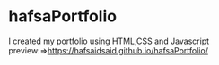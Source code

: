 # hafsaPortfolio
I created my portfolio using HTML,CSS and Javascript preview:=>https://hafsaidsaid.github.io/hafsaPortfolio/
